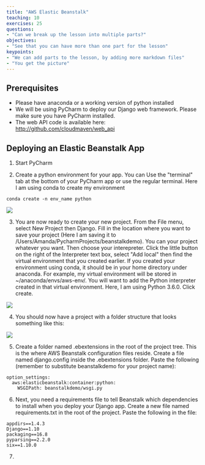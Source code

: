 ```yaml
---
title: "AWS Elastic Beanstalk"
teaching: 10
exercises: 25
questions:
- "Can we break up the lesson into multiple parts?"
objectives:
- "See that you can have more than one part for the lesson"
keypoints:
- "We can add parts to the lesson, by adding more markdown files"
- "You get the picture"
---
```

## Prerequisites
- Please have anaconda or a working version of python installed 
- We will be using PyCharm to deploy our Django web framework. Please make sure you have PyCharm installed. 
- The web API code is available here: http://github.com/cloudmaven/web_api

## Deploying an Elastic Beanstalk App

1. Start PyCharm 

2. Create a python environment for your app. You can Use the "terminal" tab at the bottom of your PyCharm app or use the regular terminal. Here I am using conda to create my environment

```
conda create -n env_name python
```
![](/cloud101_webframework/fig/02-elasticbeanstalk-0001.png)

3. You are now ready to create your new project. From the File menu, select New Project then Django. Fill in the location where you want to save your project (Here I am saving it to /Users/Amanda/PycharmProjects/beanstalkdemo). You can your project whatever you want. Then choose your interepreter. Click the little button on the right of the Interpreter text box, select "Add local" then find the virtual environment that you created earlier. If you created your environment using conda, it should be in your home directory under anaconda. For example, my virtual environment will be stored in ~/anaconda/envs/aws-env/. You will want to add the Python interpreter created in that virtual environment. Here, I am using Python 3.6.0. Click create.

![](/cloud101_webframework/fig/02-elasticbeanstalk-0002.png)

4. You should now have a project with a folder structure that looks something like this:

![](/cloud101_webframework/fig/02-elasticbeanstalk-0003.png)

5. Create a folder named .ebextensions in the root of the project tree. This is the where AWS Beanstalk configuration files reside. Create a file named django.config inside the .ebextensions folder. Paste the following (remember to substitute beanstalkdemo for your project name):

~~~
option_settings:
  aws:elasticbeanstalk:container:python:
    WSGIPath: beanstalkdemo/wsgi.py
~~~

6. Next, you need a requirements file to tell Beanstalk which dependencies to install when you deploy your Django app. Create a new file named requirements.txt in the root of the project. Paste the following in the file:

~~~
appdirs==1.4.3
Django==1.10
packaging==16.8
pyparsing==2.2.0
six==1.10.0
~~~

7. 
